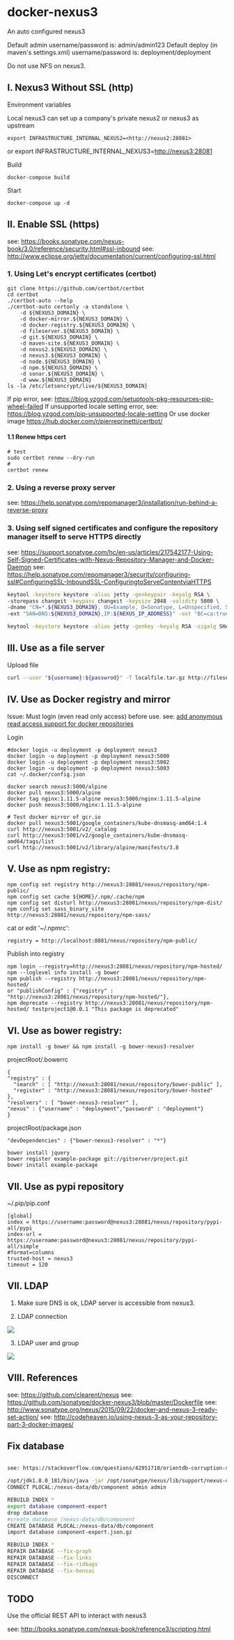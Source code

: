 
# docker-nexus3
An auto configured nexus3

Default admin username/password is: admin/admin123
Default deploy (in maven's settings.xml) username/password is: deployment/deployment

Do not use NFS on nexus3.

## I. Nexus3 Without SSL (http)

Environment variables

  Local nexus3 can set up a company's private nexus2 or nexus3 as upstream

    export INFRASTRUCTURE_INTERNAL_NEXUS2=<http://nexus2:28081>
  or
    export INFRASTRUCTURE_INTERNAL_NEXUS3=<http://nexus3:28081>

Build

    docker-compose build

Start

    docker-compose up -d

## II. Enable SSL (https)

see: https://books.sonatype.com/nexus-book/3.0/reference/security.html#ssl-inbound
see: http://www.eclipse.org/jetty/documentation/current/configuring-ssl.html

### 1. Using Let's encrypt certificates (certbot)

```
git clone https://github.com/certbot/certbot
cd certbot
./certbot-auto --help
./certbot-auto certonly -a standalone \
    -d ${NEXUS3_DOMAIN} \
    -d docker-mirror.${NEXUS3_DOMAIN} \
    -d docker-registry.${NEXUS3_DOMAIN} \
    -d fileserver.${NEXUS3_DOMAIN} \
    -d git.${NEXUS3_DOMAIN} \
    -d maven-site.${NEXUS3_DOMAIN} \
    -d nexus2.${NEXUS3_DOMAIN} \
    -d nexus3.${NEXUS3_DOMAIN} \
    -d node.${NEXUS3_DOMAIN} \
    -d npm.${NEXUS3_DOMAIN} \
    -d sonar.${NEXUS3_DOMAIN} \
    -d www.${NEXUS3_DOMAIN}
ls -la /etc/letsencrypt/live/${NEXUS3_DOMAIN}
```
If pip error, see: https://blog.yzgod.com/setuptools-pkg-resources-pip-wheel-failed
If unsupported locale setting error, see: https://blog.yzgod.com/pip-unsupported-locale-setting
Or use docker image https://hub.docker.com/r/pierreprinetti/certbot/

#### 1.1 Renew https cert
```
# test
sudo certbot renew --dry-run
# 
certbot renew
```

### 2. Using a reverse proxy server
see: https://help.sonatype.com/repomanager3/installation/run-behind-a-reverse-proxy

### 3. Using self signed certificates and configure the repository manager itself to serve HTTPS directly
see: https://support.sonatype.com/hc/en-us/articles/217542177-Using-Self-Signed-Certificates-with-Nexus-Repository-Manager-and-Docker-Daemon
see: https://help.sonatype.com/repomanager3/security/configuring-ssl#ConfiguringSSL-InboundSSL-ConfiguringtoServeContentviaHTTPS

```bash
keytool -keystore keystore -alias jetty -genkeypair -keyalg RSA \
-storepass changeit -keypass changeit -keysize 2048 -validity 5000 \
-dname "CN=*.${NEXUS3_DOMAIN}, OU=Example, O=Sonatype, L=Unspecified, ST=Unspecified, C=US" \
-ext "SAN=DNS:${NEXUS3_DOMAIN},IP:${NEXUS_IP_ADDRESS}" -ext "BC=ca:true" \

keytool -keystore keystore -alias jetty -genkey -keyalg RSA -sigalg SHA256withRSA -ext 'SAN=dns:jetty.eclipse.org,dns:*.jetty.org'
```

## III. Use as a file server

Upload file
```bash
curl --user "${username}:${passwrod}" -T localfile.tar.gz http://fileserver.infra.top/anypath/file.tar.gz
```

## IV. Use as Docker registry and mirror

Issue: Must login (even read only access) before use.
see: [add anonymous read access support for docker repositories](https://issues.sonatype.org/browse/NEXUS-10813)

Login

    #docker login -u deployment -p deployment nexus3
    docker login -u deployment -p deployment nexus3:5000
    docker login -u deployment -p deployment nexus3:5002
    docker login -u deployment -p deployment nexus3:5003
    cat ~/.docker/config.json

    docker search nexus3:5000/alpine
    docker pull nexus3:5000/alpine
    docker tag nginx:1.11.5-alpine nexus3:5000/nginx:1.11.5-alpine
    docker push nexus3:5000/nginx:1.11.5-alpine
    
    # Test docker mirror of gcr.io
    docker pull nexus3:5001/google_containers/kube-dnsmasq-amd64:1.4
    curl http://nexus3:5001/v2/_catalog
    curl http://nexus3:5001/v2/google_containers/kube-dnsmasq-amd64/tags/list
    curl http://nexus3:5001/v2/library/alpine/manifests/3.8

## V. Use as npm registry:

    npm config set registry http://nexus3:28081/nexus/repository/npm-public/
    npm config set cache ${HOME}/.npm/.cache/npm
    npm config set disturl http://nexus3:28081/nexus/repository/npm-dist/
    npm config set sass_binary_site http://nexus3:28081/nexus/repository/npm-sass/

cat or edit '~/.npmrc':

    registry = http://localhost:8081/nexus/repository/npm-public/

Publish into registry

    npm login --registry=http://nexus3:28081/nexus/repository/npm-hosted/
    npm --loglevel info install -g bower
    npm publish --registry http://nexus3:28081/nexus/repository/npm-hosted/
    or "publishConfig" : {"registry" : "http://nexus3:28081/nexus/repository/npm-hosted/"},
    npm deprecate --registry http://nexus3:28081/nexus/repository/npm-hosted/ testproject1@0.0.1 "This package is deprecated"

## VI. Use as bower registry:

    npm install -g bower && npm install -g bower-nexus3-resolver

projectRoot/.bowerrc

    {
    "registry" : {
      "search" : [ "http://nexus3:28081/nexus/repository/bower-public" ],
      "register" : "http://nexus3:28081/nexus/repository/bower-hosted"
    },
    "resolvers" : [ "bower-nexus3-resolver" ],
    "nexus" : {"username" : "deployment","password" : "deployment"}
    }

projectRoot/package.json

    "devDependencies" : {"bower-nexus3-resolver" : "*"}

    bower install jquery
    bower register example-package git://gitserver/project.git
    bower install example-package

## VII. Use as pypi repository

~/.pip/pip.conf
```text
[global]
index = https://username:password@nexus3:28081/nexus/repository/pypi-all/pypi
index-url = https://username:password@nexus3:28081/nexus/repository/pypi-all/simple
#format=columns
trusted-host = nexus3
timeout = 120
```

## VII. LDAP

1. Make sure DNS is ok, LDAP server is accessible from nexus3.

2. LDAP connection

![](src/site/markdown/images/nexus3-01.png)

3. LDAP user and group

![](src/site/markdown/images/nexus3-02.png)

## VIII. References

see: https://github.com/clearent/nexus
see: https://github.com/sonatype/docker-nexus3/blob/master/Dockerfile
see: http://www.sonatype.org/nexus/2015/09/22/docker-and-nexus-3-ready-set-action/
see: http://codeheaven.io/using-nexus-3-as-your-repository-part-3-docker-images/

## Fix database

```bash

see: https://stackoverflow.com/questions/42951710/orientdb-corruption-state-in-nexus-repository-version-3-2-0-01

/opt/jdk1.8.0_181/bin/java -jar /opt/sonatype/nexus/lib/support/nexus-orient-console.jar
CONNECT PLOCAL:/nexus-data/db/component admin admin

REBUILD INDEX *
export database component-export
drop database
#create database /nexus-data/db/component
CREATE DATABASE PLOCAL:/nexus-data/db/component
import database component-export.json.gz

REBUILD INDEX *
REPAIR DATABASE --fix-graph
REPAIR DATABASE --fix-links
REPAIR DATABASE --fix-ridbags
REPAIR DATABASE --fix-bonsai
DISCONNECT

```

## TODO

Use the official REST API to interact with nexus3

see: http://books.sonatype.com/nexus-book/reference3/scripting.html
